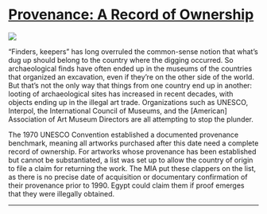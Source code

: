 # [Provenance: A Record of Ownership](http://artsmia.github.io/griot/#/stories/336)

![](http://cdn.dx.artsmia.org/thumbs/tn_mia_5036291.jpg)

“Finders, keepers” has long overruled the common-sense notion that what’s dug up should belong to the country where the digging occurred. So archaeological finds have often ended up in the museums of the countries that organized an excavation, even if they’re on the other side of the world. But that’s not the only way that things from one country end up in another: looting of archaeological sites has increased in recent decades, with objects ending up in the illegal art trade. Organizations such as UNESCO, Interpol, the International Council of Museums, and the [American] Association of Art Museum Directors are all attempting to stop the plunder.

The 1970 UNESCO Convention established a documented provenance benchmark, meaning all artworks purchased after this date need a complete record of ownership. For artworks whose provenance has been established but cannot be substantiated, a list was set up to allow the country of origin to file a claim for returning the work. The MIA put these clappers on the list, as there is no precise date of acquisition or documentary confirmation of their provenance prior to 1990. Egypt could claim them if proof emerges that they were illegally obtained.

---
